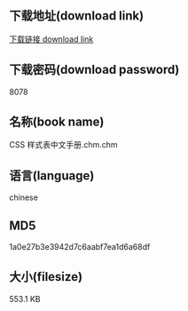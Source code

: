 ## 下载地址(download link)
[下载链接 download link](https://voluble-croquembouche-d321dc.netlify.app/?s=CSS+%E6%A0%B7%E5%BC%8F%E8%A1%A8%E4%B8%AD%E6%96%87%E6%89%8B%E5%86%8C.chm)

## 下载密码(download password)
8078

## 名称(book name)
CSS 样式表中文手册.chm.chm

## 语言(language)
chinese

## MD5
1a0e27b3e3942d7c6aabf7ea1d6a68df

## 大小(filesize)
553.1 KB
